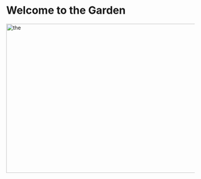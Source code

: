 <html>
<head>
  <daffodil>
</head>
<body>
  <h1> Welcome to the Garden</h1>
    <img src="http://mplsgreen.com/wp-content/uploads/2015/01/Landfill.jpg" width="590" height="400" alt=the Garden>
    
